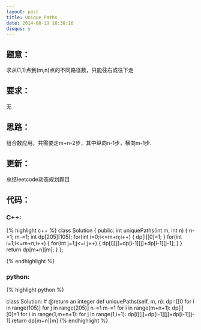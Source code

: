 ```yaml
---
layout: post
title: Unique Paths
date: 2014-08-19 16:30:16
disqus: y
---
```


## 题意：
求从(1,1)点到(m,n)点的不同路径数，只能往右或往下走

## 要求：
无

## 思路：
组合数应用，共需要走m+n-2步，其中纵向n-1步，横向m-1步.

## 更新：
总结leetcode动态规划题目

## 代码：

### C++:

{% highlight c++ %}
class Solution {
public:
    int uniquePaths(int m, int n) {
        n-=1;
        m-=1;
        int dp[205][105];
        for(int i=0;i<=m+n;i++)
        {
            dp[i][0]=1;
        }
        for(int i=1;i<=m+n;i++)
        {
            for(int j=1;j<=i;j++)
            {
                dp[i][j]=dp[i-1][j]+dp[i-1][j-1];
            }
        }
        return dp[m+n][m];
    }
};


 {% endhighlight %}
### python:

{% highlight python %}

class Solution:
    # @return an integer
    def uniquePaths(self, m, n):
        dp=[[0 for i in range(105)] for j in range(205)]
        n-=1
        m-=1
        for i in range(m+n+1):
            dp[i][0]=1
        for i in range(1,m+n+1):
            for j in range(1,i+1):
                dp[i][j]=dp[i-1][j]+dp[i-1][j-1]
        return dp[m+n][m]
 {% endhighlight %}
